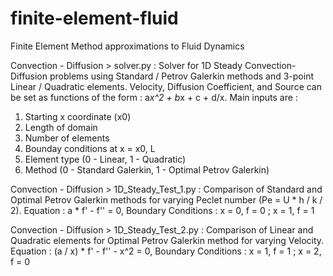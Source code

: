 # finite-element-fluid

Finite Element Method approximations to Fluid Dynamics


Convection - Diffusion > solver.py :
Solver for 1D Steady Convection-Diffusion problems using Standard / Petrov Galerkin methods and 3-point Linear / Quadratic elements.
Velocity, Diffusion Coefficient, and Source can be set as functions of the form : a*x^2 + b*x + c + d/x.
Main inputs are :
 1. Starting x coordinate (x0)
 2. Length of domain
 3. Number of elements
 4. Bounday conditions at x = x0, L
 5. Element type (0 - Linear, 1 - Quadratic)
 6. Method (0 - Standard Galerkin, 1 - Optimal Petrov Galerkin)


Convection - Diffusion > 1D_Steady_Test_1.py :
Comparison of Standard and Optimal Petrov Galerkin methods for varying Peclet number (Pe = U * h / k / 2).
Equation : a * f' - f'' = 0,
Boundary Conditions : x = 0, f = 0 ; x = 1, f = 1


Convection - Diffusion > 1D_Steady_Test_2.py :
Comparison of Linear and Quadratic elements for Optimal Petrov Galerkin method for varying Velocity.
Equation : (a / x) * f' - f'' - x^2 = 0,
Boundary Conditions : x = 1, f = 1 ; x = 2, f = 0
